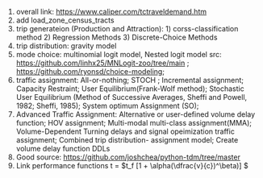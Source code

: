 1. overall link: https://www.caliper.com/tctraveldemand.htm
2. add load_zone_census_tracts
3. trip generateion (Production and Attraction): 1) corss-classification method  2) Regression Methods  3) Discrete-Choice Methods
4. trip distribution: gravity model
5. mode choice: multinomial logit model, Nested logit model
   src: https://github.com/linhx25/MNLogit-zoo/tree/main ; https://github.com/ryonsd/choice-modeling;
6. traffic assignment: All-or-nothing; STOCH ; Incremental assignment; Capacity Restraint; User  Equilibrium(Frank-Wolf method); Stochastic User Equilibrium (Method of Successive Averages, Sheffi and Powell, 1982; Sheffi, 1985); System optimum Assignment (SO);
7. Advanced Traffic Assignment: Alternative or user-defined volume delay function; HOV assignment; Multi-modal multi-class assignment(MMA);  Volume-Dependent Turning delays and signal opeimization traffic assignment; Combined trip distribution- assignment model; Create volume delay function DDLs
8. Good source: https://github.com/joshchea/python-tdm/tree/master
9. Link performance functions  t = $t_f [1 + \alpha(\dfrac{v}{c})^\beta)] $
